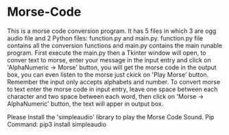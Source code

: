# Morse-Code

This is a morse code conversion program. It has 5 files in which 3 are ogg audio file and 2 Python files: function.py and main.py. function.py file contains all the conversion functions and main.py contains the main runable program.
First execute the main.py then a Tkinter window will open, to conver text to morse, enter your message in the input entry and click on 'AlphaNumeric → Morse' button, you will get the morse code in the output box, you can even listen to the morse just ckick on 'Play Morse' button. Remember the input only accepts alphabets and number. To convert morse to text enter the morse code in input entry, leave one space between each character and two space between each word, then click on 'Morse → AlphaNumeric' button, the text will apper in output box.

Please Install the 'simpleaudio' library to play the Morse Code Sound. Pip Command: pip3 install simpleaudio
